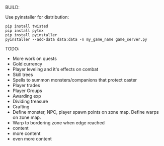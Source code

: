 BUILD:

Use pyinstaller for distribution:

```
pip install twisted
pip install pytmx
pip install pyinstaller
pyinstaller --add-data data:data -n my_game_name game_server.py
```

TODO:
* More work on quests
* Gold currency
* Player leveling and it's effects on combat
* Skill trees
* Spells to summon monsters/companions that protect caster
* Player trades
* Player Groups
* Awarding exp
* Dividing treasure
* Crafting
* Define monster, NPC, player spawn points on zone map. Define warps on zone map. 
* Warp to bordering zone when edge reached
* content
* more content
* even more content
